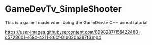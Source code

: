 # GameDevTv_SimpleShooter
This is a game I made when doing the GameDev.tv C++ unreal tutorial 


https://user-images.githubusercontent.com/8998287/158422480-c5728601-e59c-4211-86cf-01b020a387f6.mp4

